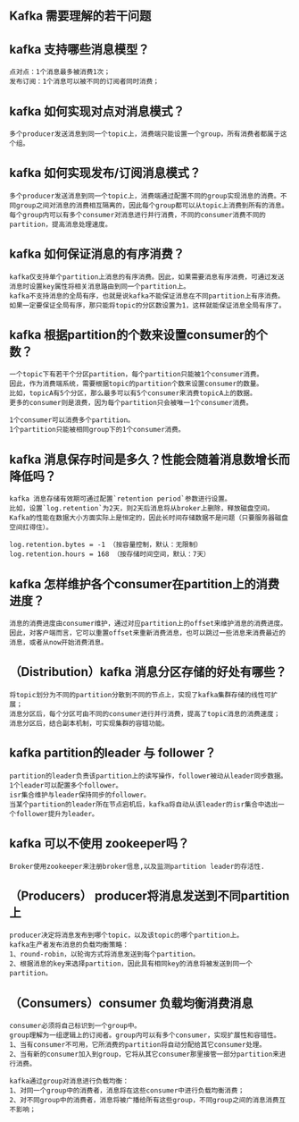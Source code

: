 ## Kafka 需要理解的若干问题

## kafka 支持哪些消息模型？
	点对点：1个消息最多被消费1次；
	发布订阅：1个消息可以被不同的订阅者同时消费；

## kafka 如何实现对点对消息模式？
	多个producer发送消息到同一个topic上，消费端只能设置一个group，所有消费者都属于这个组。

## kafka 如何实现发布/订阅消息模式？
	多个producer发送消息到同一个topic上，消费端通过配置不同的group实现消息的消费。不同group之间对消息的消费相互隔离的，因此每个group都可以从topic上消费到所有的消息。
	每个group内可以有多个consumer对消息进行并行消费，不同的consumer消费不同的partition，提高消息处理速度。

## kafka 如何保证消息的有序消费？
	kafka仅支持单个partition上消息的有序消费。因此，如果需要消息有序消费，可通过发送消息时设置key属性将相关消息路由到同一个partition上。
	kafka不支持消息的全局有序，也就是说kafka不能保证消息在不同partition上有序消费。如果一定要保证全局有序，那只能将topic的分区数设置为1，这样就能保证消息全局有序了。
	

## kafka 根据partition的个数来设置consumer的个数？
	一个topic下有若干个分区partition，每个partition只能被1个consumer消费。
	因此，作为消费端系统，需要根据topic的partition个数来设置consumer的数量。
	比如，topicA有5个分区，那么最多可以有5个consumer来消费topicA上的数据。
	更多的consumer则是浪费，因为每个partition只会被唯一1个consumer消费。

	1个consumer可以消费多个partition。
	1个partition只能被相同group下的1个consumer消费。
	

## kafka 消息保存时间是多久？性能会随着消息数增长而降低吗？
	kafka 消息存储有效期可通过配置`retention period`参数进行设置。
	比如，设置`log.retention`为2天，则2天后消息将从broker上删除，释放磁盘空间。
	Kafka的性能在数据大小方面实际上是恒定的，因此长时间存储数据不是问题（只要服务器磁盘空间扛得住）。
	
	log.retention.bytes = -1 （按容量控制，默认：无限制）
	log.retention.hours = 168 （按存储时间空间，默认：7天）

## kafka 怎样维护各个consumer在partition上的消费进度？
	消息的消费进度由consumer维护，通过对应partition上的offset来维护消息的消费进度。
	因此，对客户端而言，它可以重置offset来重新消费消息，也可以跳过一些消息来消费最近的消息，或者从now开始消费消息。
	
	
	
##  （Distribution）kafka 消息分区存储的好处有哪些？
	将topic划分为不同的partition分散到不同的节点上，实现了kafka集群存储的线性可扩展；
	消息分区后，每个分区可由不同的consumer进行并行消费，提高了topic消息的消费速度；
	消息分区后，结合副本机制，可实现集群的容错功能。
	
## kafka partition的leader 与 follower？
	partition的leader负责该partition上的读写操作，follower被动从leader同步数据。
	1个leader可以配置多个follower。
	isr集合维护与leader保持同步的follower。
	当某个partition的leader所在节点宕机后，kafka将自动从该leader的isr集合中选出一个follower提升为leader。
	
## kafka 可以不使用 zookeeper吗？
	Broker使用zookeeper来注册broker信息,以及监测partition leader的存活性.
	
	
## （Producers）	producer将消息发送到不同partition上
	producer决定将消息发布到哪个topic，以及该topic的哪个partition上。
	kafka生产者发布消息的负载均衡策略：
	1、round-robin，以轮询方式将消息发送到每个partition。
	2、根据消息的key来选择partition，因此具有相同key的消息将被发送到同一个partition。
	
## （Consumers）consumer 负载均衡消费消息
	consumer必须将自己标识到一个group中。
	group理解为一组逻辑上的订阅者。group内可以有多个consumer，实现扩展性和容错性。
	1、当有consumer不可用，它所消费的partition将自动分配给其它consumer处理。
	2、当有新的consumer加入到group，它将从其它consumer那里接管一部分partition来进行消费。
	
	kafka通过group对消息进行负载均衡：
	1、对同一个group中的消费者，消息将在这些consumer中进行负载均衡消费；
	2、对不同group中的消费者，消息将被广播给所有这些group，不同group之间的消息消费互不影响；
	

	

	



